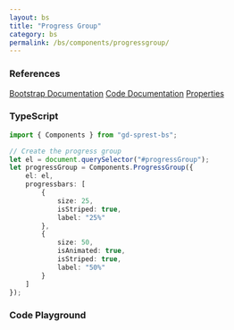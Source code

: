 ```yaml
---
layout: bs
title: "Progress Group"
category: bs
permalink: /bs/components/progressgroup/
---
```


### References

<div class="bs">
    <div class="list-group">
        <a class="list-group-item list-group-item-action" href="https://getbootstrap.com/docs/4.4/components/progress/#multiple-bars">Bootstrap Documentation</a>
        <a class="list-group-item list-group-item-action" href="/sprest-bs/modules/components_components.html#ProgressGroup">Code Documentation</a>
        <a class="list-group-item list-group-item-action" href="/sprest-bs/modules/components_components.IProgressGroupProps.html">Properties</a>
    </div>
</div>

### TypeScript

```ts
import { Components } from "gd-sprest-bs";

// Create the progress group
let el = document.querySelector("#progressGroup");
let progressGroup = Components.ProgressGroup({
    el: el,
    progressbars: [
        {
            size: 25,
            isStriped: true,
            label: "25%"
        },
        {
            size: 50,
            isAnimated: true,
            isStriped: true,
            label: "50%"
        }
    ]
});
```

### Code Playground

<div id="playground" class="bs"></div>
<script type="text/javascript">
    // Wait for the page to load
    window.addEventListener("load", function() {
        // Create the code editor
        var editor = CodeEditor(document.getElementById("playground"), true, [
            '// Create the progress group bar',
            'Components.ProgressGroup({',
            '\tel: app,',
            '\tprogressbars: [',
            '\t\t{',
            '\t\t\tsize: 25,',
            '\t\t\tisStriped: true,',
            '\t\t\tlabel: "25%"',
            '\t\t},',
            '\t\t{',
            '\t\t\tsize: 50,',
            '\t\t\tisAnimated: true,',
            '\t\t\tisStriped: true,',
            '\t\t\tlabel: "50%"',
            '\t\t}',
            '\t]',
            '});'
        ].join('\n'));
    });
</script>